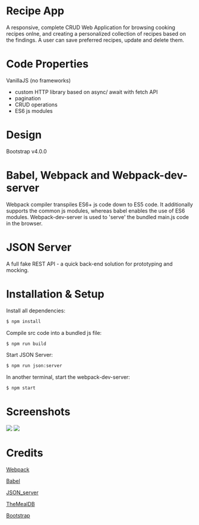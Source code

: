 # Recipe App

A responsive, complete CRUD Web Application for browsing cooking recipes onlne, and creating a personalized collection of recipes based on the findings. A user can save preferred recipes, update and delete them.

# Code Properties

VanillaJS (no frameworks)

- custom HTTP library based on async/ await with fetch API
- pagination
- CRUD operations
- ES6 js modules

# Design

Bootstrap v4.0.0

# Babel, Webpack and Webpack-dev-server

Webpack compiler transpiles ES6+ js code down to ES5 code. It additionally supports the common js modules, whereas babel enables the use of ES6 modules. Webpack-dev-server is used to 'serve' the bundled main.js code in the browser.

# JSON Server

A full fake REST API - a quick back-end solution for prototyping and mocking.

# Installation & Setup

Install all dependencies:

```sh
$ npm install
```

Compile src code into a bundled js file:

```sh
$ npm run build
```

Start JSON Server:

```sh
$ npm run json:server
```

In another terminal, start the webpack-dev-server:

```sh
$ npm start
```

# Screenshots

<img src="images/recipeApp.PNG">

<img src="images/singleRecipe.PNG">

# Credits

[Webpack](https://webpack.js.org/)

[Babel](https://babeljs.io/)

[JSON_server](https://github.com/typicode/json-server)

[TheMealDB](https://www.themealdb.com/api.php)

[Bootstrap](https://getbootstrap.com/)
